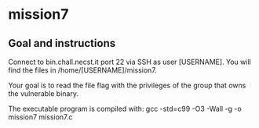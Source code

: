 # mission7
## Goal and instructions
Connect to bin.chall.necst.it port 22 via SSH as user [USERNAME]. You will find the files in /home/[USERNAME]/mission7.

Your goal is to read the file flag with the privileges of the group that owns the vulnerable binary.

The executable program is compiled with: gcc -std=c99 -O3 -Wall -g -o mission7 mission7.c